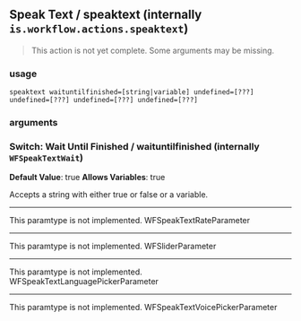 
## Speak Text / speaktext (internally `is.workflow.actions.speaktext`)

> This action is not yet complete. Some arguments may be missing.


### usage
`speaktext waituntilfinished=[string|variable] undefined=[???] undefined=[???] undefined=[???] undefined=[???]`

### arguments
### Switch: Wait Until Finished / waituntilfinished (internally `WFSpeakTextWait`)
**Default Value**: true
**Allows Variables**: true


Accepts a string with either true or false
or a variable.

---

This paramtype is not implemented. WFSpeakTextRateParameter

---

This paramtype is not implemented. WFSliderParameter

---

This paramtype is not implemented. WFSpeakTextLanguagePickerParameter

---

This paramtype is not implemented. WFSpeakTextVoicePickerParameter
